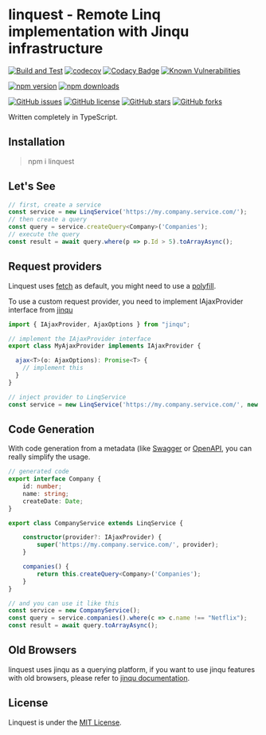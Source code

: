 # linquest - Remote Linq implementation with Jinqu infrastructure

[![Build and Test](https://github.com/jin-qu/linquest/actions/workflows/build.yml/badge.svg)](https://github.com/jin-qu/linquest/actions/workflows/build.yml)
[![codecov](https://codecov.io/gh/jin-qu/linquest/graph/badge.svg?token=k1OsNYGW3j)](https://codecov.io/gh/jin-qu/linquest)
[![Codacy Badge](https://app.codacy.com/project/badge/Grade/b36d26a0f95443bdacd6786bc17e9202)](https://app.codacy.com/gh/jin-qu/linquest/dashboard?utm_source=gh&utm_medium=referral&utm_content=&utm_campaign=Badge_grade)
<a href="https://snyk.io/test/npm/@jin-qu/linquest"><img src="https://snyk.io/test/npm/@jin-qu/linquest/badge.svg" alt="Known Vulnerabilities" data-canonical-src="https://snyk.io/test/npm/@jin-qu/linquest" style="max-width:100%;"></a>

[![npm version](https://img.shields.io/npm/v/@jin-qu/linquest)](https://www.npmjs.com/package/@jin-qu/linquest)
[![npm downloads](https://img.shields.io/npm/dm/@jin-qu/linquest.svg)](https://www.npmjs.com/package/@jin-qu/linquest)

[![GitHub issues](https://img.shields.io/github/issues/jin-qu/linquest.svg)](https://github.com/jin-qu/linquest/issues)
[![GitHub license](https://img.shields.io/badge/license-MIT-blue.svg)](https://raw.githubusercontent.com/jin-qu/linquest/main/LICENSE)
[![GitHub stars](https://img.shields.io/github/stars/jin-qu/linquest.svg?style=social&label=Star)](https://github.com/jin-qu/linquest)
[![GitHub forks](https://img.shields.io/github/forks/jin-qu/linquest.svg?style=social&label=Fork)](https://github.com/jin-qu/linquest)

Written completely in TypeScript.

## Installation

> npm i linquest

## Let's See

```javascript
// first, create a service
const service = new LinqService('https://my.company.service.com/');
// then create a query
const query = service.createQuery<Company>('Companies');
// execute the query
const result = await query.where(p => p.Id > 5).toArrayAsync();
```

## Request providers

Linquest uses [fetch](https://developer.mozilla.org/en-US/docs/Web/API/Fetch_API) as default, you might need to use a [polyfill](https://github.com/github/fetch).

To use a custom request provider, you need to implement IAjaxProvider interface from [jinqu](https://github.com/jin-qu/jinqu/)

```typescript
import { IAjaxProvider, AjaxOptions } from "jinqu";

// implement the IAjaxProvider interface
export class MyAjaxProvider implements IAjaxProvider {

  ajax<T>(o: AjaxOptions): Promise<T> {
    // implement this
  }
}

// inject provider to LinqService
const service = new LinqService('https://my.company.service.com/', new MyAjaxProvider());
```

## Code Generation

With code generation from a metadata (like [Swagger](https://github.com/swagger-api) or [OpenAPI](https://github.com/OAI/OpenAPI-Specification/), you can really simplify the usage.

```typescript
// generated code
export interface Company {
    id: number;
    name: string;
    createDate: Date;
}

export class CompanyService extends LinqService {

    constructor(provider?: IAjaxProvider) {
        super('https://my.company.service.com/', provider);
    }

    companies() {
        return this.createQuery<Company>('Companies');
    }
}

// and you can use it like this
const service = new CompanyService();
const query = service.companies().where(c => c.name !== "Netflix");
const result = await query.toArrayAsync();
```

## Old Browsers

linquest uses jinqu as a querying platform, if you want to use jinqu features with old browsers, please refer to [jinqu documentation](https://github.com/jin-qu/jinqu#readme).

## License

Linquest is under the [MIT License](LICENSE).
